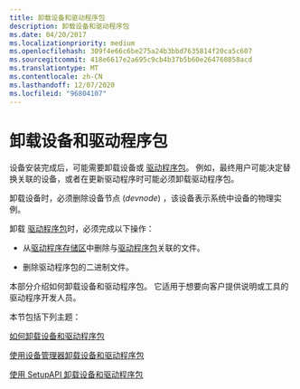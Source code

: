 ```yaml
---
title: 卸载设备和驱动程序包
description: 卸载设备和驱动程序包
ms.date: 04/20/2017
ms.localizationpriority: medium
ms.openlocfilehash: 309f4e66c6be275a24b3bbd7635814f20ca5c607
ms.sourcegitcommit: 418e6617e2a695c9cb4b37b5b60e264760858acd
ms.translationtype: MT
ms.contentlocale: zh-CN
ms.lasthandoff: 12/07/2020
ms.locfileid: "96804107"
---
```

# <a name="uninstalling-devices-and-driver-packages"></a>卸载设备和驱动程序包


设备安装完成后，可能需要卸载设备或 [驱动程序包](driver-packages.md)。 例如，最终用户可能决定替换关联的设备，或者在更新驱动程序时可能必须卸载驱动程序包。

卸载设备时，必须删除设备节点 (*devnode*) ，该设备表示系统中设备的物理实例。

卸载 [驱动程序包](driver-packages.md)时，必须完成以下操作：

-   从[驱动程序存储区](driver-store.md)中删除与[驱动程序包](driver-packages.md)关联的文件。

-   删除驱动程序包的二进制文件。

本部分介绍如何卸载设备和驱动程序包。 它适用于想要向客户提供说明或工具的驱动程序开发人员。

本节包括下列主题：

[如何卸载设备和驱动程序包](how-devices-and-driver-packages-are-uninstalled.md)

[使用设备管理器卸载设备和驱动程序包](using-device-manager-to-uninstall-devices-and-driver-packages.md)

[使用 SetupAPI 卸载设备和驱动程序包](using-setupapi-to-uninstall-devices-and-driver-packages.md)



